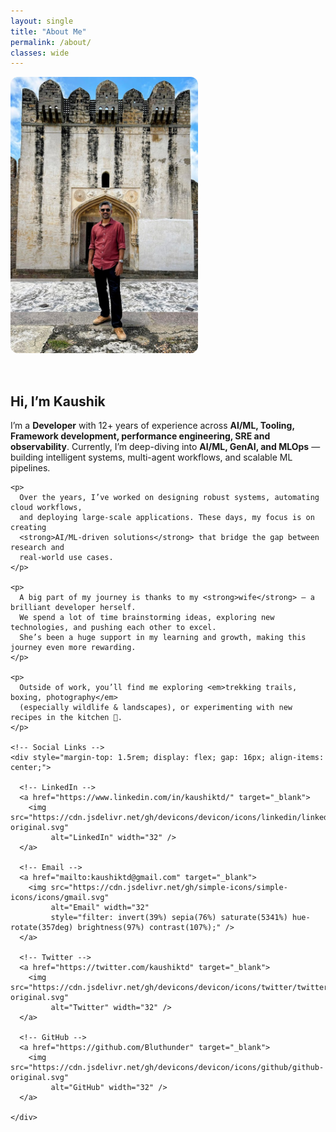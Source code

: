 ```yaml
---
layout: single
title: "About Me"
permalink: /about/
classes: wide
---
```


<div style="display: flex; align-items: center; gap: 2rem; flex-wrap: wrap;">

  <!-- Profile Image -->
  <div style="flex: 1; min-width: 250px;">
    <img src="/assets/images/profile.png" alt="Profile photo" style="border-radius: 12px; max-width: 300px;">
  </div>

  <!-- Intro -->
  <div style="flex: 2; min-width: 280px;">
    <h2>Hi, I’m Kaushik </h2>
    <p>
      I’m a <strong>Developer</strong> with 12+ years of experience across
      <strong>AI/ML, Tooling, Framework development, performance engineering, SRE and observability</strong>.  
      Currently, I’m deep-diving into <strong>AI/ML, GenAI, and MLOps</strong> — building
      intelligent systems, multi-agent workflows, and scalable ML pipelines.
    </p>

    <p>
      Over the years, I’ve worked on designing robust systems, automating cloud workflows,
      and deploying large-scale applications. These days, my focus is on creating
      <strong>AI/ML-driven solutions</strong> that bridge the gap between research and
      real-world use cases.
    </p>

    <p>
      A big part of my journey is thanks to my <strong>wife</strong> — a brilliant developer herself.  
      We spend a lot of time brainstorming ideas, exploring new technologies, and pushing each other to excel.  
      She’s been a huge support in my learning and growth, making this journey even more rewarding.
    </p>

    <p>
      Outside of work, you’ll find me exploring <em>trekking trails, boxing, photography</em>
      (especially wildlife & landscapes), or experimenting with new recipes in the kitchen 🍳.
    </p>

    <!-- Social Links -->
    <div style="margin-top: 1.5rem; display: flex; gap: 16px; align-items: center;">

      <!-- LinkedIn -->
      <a href="https://www.linkedin.com/in/kaushiktd/" target="_blank">
        <img src="https://cdn.jsdelivr.net/gh/devicons/devicon/icons/linkedin/linkedin-original.svg" 
             alt="LinkedIn" width="32" />
      </a>

      <!-- Email -->
      <a href="mailto:kaushiktd@gmail.com" target="_blank">
        <img src="https://cdn.jsdelivr.net/gh/simple-icons/simple-icons/icons/gmail.svg" 
             alt="Email" width="32" 
             style="filter: invert(39%) sepia(76%) saturate(5341%) hue-rotate(357deg) brightness(97%) contrast(107%);" />
      </a>

      <!-- Twitter -->
      <a href="https://twitter.com/kaushiktd" target="_blank">
        <img src="https://cdn.jsdelivr.net/gh/devicons/devicon/icons/twitter/twitter-original.svg" 
             alt="Twitter" width="32" />
      </a>

      <!-- GitHub -->
      <a href="https://github.com/Bluthunder" target="_blank">
        <img src="https://cdn.jsdelivr.net/gh/devicons/devicon/icons/github/github-original.svg" 
             alt="GitHub" width="32" />
      </a>

    </div>
  </div>
</div>
